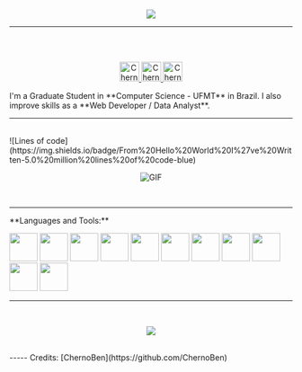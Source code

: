 <br>
<p align="center">
  <img alig src="https://github-profile-trophy.vercel.app/?username=ChernoBen&column=6&rank=SSS,SS,S,AAA,AA,A,B,C" />
</p>
<hr>
<br>
<p align="center">
<br/>
<a href="https://www.linkedin.com/in/benjamim-francisco-73a82613b/">
  <img alt="ChernoBen's LinkdeIN" width="35px" src="https://image.flaticon.com/icons/svg/2111/2111465.svg" />
</a>

<a href="https://www.instagram.com/chernobenj/">
  <img alt="ChernoBen's Instagram" width="35px" src="https://image.flaticon.com/icons/svg/2111/2111421.svg" />
</a>
<a href="https://open.spotify.com/user/vpgpwovbo3g46kxut0vlxfk4x">
  <img alt="ChernoBen's Spotify" width="35px" src="https://image.flaticon.com/icons/svg/2111/2111627.svg" />
</a>
</p>
I'm a Graduate Student in **Computer Science - UFMT** in Brazil. I also improve skills as a **Web Developer / Data Analyst**.
<hr>
<br>
<!--START_SECTION:waka-->
  ![Lines of code](https://img.shields.io/badge/From%20Hello%20World%20I%27ve%20Written-5.0%20million%20lines%20of%20code-blue)

<!--END_SECTION:waka-->

<p align="center">
<img align="center" alt="GIF" src="https://media1.tenor.com/images/1c6140897565e34a4e98f618e220dc0d/tenor.gif?itemid=9358372" />
</p>
<br>
<hr>
**Languages and Tools:**  

<code><img height="50" src="https://img.icons8.com/windows/64/000000/nodejs.png"></code>
<code><img height="50" src="https://img.icons8.com/color/48/000000/mongodb.png"></code>
<code><img height="50" src="https://img.icons8.com/color/48/000000/docker.png"></code>
<code><img height="50" src="https://img.icons8.com/color/48/000000/golang.png"></code>
<code><img height="50" src="https://img.icons8.com/color/48/000000/travis-ci.png"></code>
<code><img height="50" src="https://image.flaticon.com/icons/png/512/2085/2085061.png"></code>
<code><img height="50" src="https://image.flaticon.com/icons/svg/2535/2535543.svg"></code>
<code><img height="50" src="https://img.icons8.com/ios/50/000000/django.png"></code>
<code><img height="50" src="https://img.icons8.com/color/48/000000/postgreesql.png"></code>
<code><img height="50" src="https://image.flaticon.com/icons/svg/752/752605.svg"></code>
<code><img height="50" src="https://image.flaticon.com/icons/svg/1680/1680899.svg"></code>
<br>
<hr>
<br>
<p align="center">
<img align="center" src="https://github-readme-stats.vercel.app/api?username=ChernoBen&show_icons=true&hide_border=true">
</p>
<br>
-----
Credits: [ChernoBen](https://github.com/ChernoBen)
